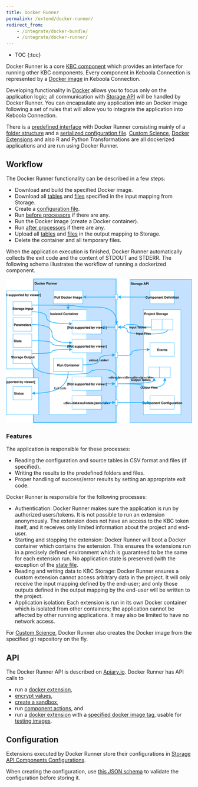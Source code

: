 ```yaml
---
title: Docker Runner
permalink: /extend/docker-runner/
redirect_from:
    - /integrate/docker-bundle/
    - /integrate/docker-runner/
---
```


* TOC
{:toc}

Docker Runner is a core [KBC component](/overview/#important-components) which provides an interface for
running other KBC components. Every component in Keboola Connection is represented by a [Docker image](/extend/docker/tutorial/) in Keboola Connection.

Developing functionality in [Docker](https://www.docker.com/) allows you to focus only on the application logic; all communication
with [Storage API](http://docs.keboola.apiary.io/#) will be handled by Docker Runner. You can encapsulate any application into an Docker image
following a set of rules that will allow you to integrate the application into Keboola Connection.

There is a [predefined interface](/extend/common-interface/) with Docker Runner consisting mainly of a
[folder structure](/extend/common-interface/) and a [serialized configuration file](/extend/common-interface/config-file/).
[Custom Science](/extend/custom-science/), [Docker Extensions](/extend/docker/) and also
R and Python Transformations are all dockerized applications and are run using Docker Runner.

## Workflow
The Docker Runner functionality can be described in a few steps:

- Download and build the specified Docker image.
- Download all [tables](/extend/common-interface/folders/#dataintables-folder) and [files](/extend/common-interface/folders/#datainfiles-folder) specified in the input mapping from Storage.
- Create a [configuration file](/extend/common-interface/config-file/).
- Run [before processors](/integrate/docker-runner/processors/) if there are any.
- Run the Docker image (create a Docker container).
- Run [after processors](/integrate/docker-runner/processors/) if there are any.
- Upload all [tables](/extend/common-interface/folders/#dataouttables-folder) and [files](/extend/common-interface/folders/#dataoutfiles-folder) in the output mapping to Storage.
- Delete the container and all temporary files.

When the application execution is finished, Docker Runner automatically collects the exit code and the content of STDOUT and STDERR.
The following schema illustrates the workflow of running a dockerized component.

![Docker Workflow](/extend/docker-runner/docker-runner.svg)

### Features
The application is responsible for these processes:

- Reading the configuration and source tables in CSV format and files (if specified).
- Writing the results to the predefined folders and files.
- Proper handling of success/error results by setting an appropriate exit code.

Docker Runner is responsible for the following processes:

- Authentication: Docker Runner makes sure the application is run by authorized users/tokens.
It is not possible to run an extension anonymously. The extension does not have an access to the KBC token
itself, and it receives only limited information about the project and end-user.
- Starting and stopping the extension: Docker Runner will boot a Docker container which contains the
extension. This ensures the extensions run in a precisely defined environment which is guaranteed to
be the same for each extension run. No application state is preserved (with the exception of the
[state file](https://developers.keboola.com/extend/common-interface/config-file/#state-file).
- Reading and writing data to KBC Storage: Docker Runner ensures a custom extension
cannot access arbitrary data in the project. It will only receive the input mapping defined by the end-user;
and only those outputs defined in the output mapping by the end-user will be written to the project.
- Application isolation: Each extension is run in its own Docker container which is isolated from other
containers; the application cannot be affected by other running applications. It may also be limited
to have no network access.

For [Custom Science](/extend/custom-science/), Docker Runner also creates the Docker image from the
specified git repository on the fly.

## API
The Docker Runner API is described on [Apiary.io](http://docs.kebooladocker.apiary.io/). Docker Runner
has API calls to

- run a [docker extension](/extend/docker/),
- [encrypt values](/overview/encryption/),
- [create a sandbox](/extend/common-interface/sandbox/),
- run [component actions](/extend/common-interface/actions/), and 
- run a [docker extension](/extend/docker/) with a [specified docker image tag](http://docs.kebooladocker.apiary.io/#reference/run/create-a-job-with-image/run-job), usable for [testing images](https://developers.keboola.com/extend/docker/tutorial/automated-build/#run-test-jobs-of-your-new-image-against-live-configurations).

## Configuration

Extensions executed by Docker Runner store their configurations in
[Storage API Components Configurations](http://docs.keboola.apiary.io/#reference/component-configurations).

When creating the configuration, use
[this JSON schema](https://github.com/keboola/docker-bundle/blob/master/Resources/schemas/configuration.json)
to validate the configuration before storing it.

